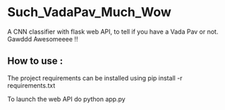 # Such_VadaPav_Much_Wow
A CNN classifier with flask web API, to tell if you have a Vada Pav or not.  Gawddd Awesomeeee !!

## How to use :
The project requirements can be installed using
				pip install -r requirements.txt

To launch the web API do
				python app.py
  

